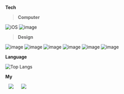
**Tech**

> **Computer**
> 
  ![iOS](https://img.shields.io/badge/iOS-000000?style=for-the-badge&logo=ios&logoColor=white) ![image](https://img.shields.io/badge/Swift-FA7343?style=for-the-badge&logo=swift&logoColor=white)
> **Design**
>
 ![image](https://img.shields.io/badge/Figma-F24E1E?style=for-the-badge&logo=figma&logoColor=white)
 ![image](https://img.shields.io/badge/Adobe%20Illustrator-FF9A00?style=for-the-badge&logo=adobe%20illustrator&logoColor=white) ![image](https://img.shields.io/badge/Adobe%20InDesign-FF3366?style=for-the-badge&logo=Adobe%20InDesign&logoColor=white) ![image](https://img.shields.io/badge/Adobe%20Photoshop-31A8FF?style=for-the-badge&logo=Adobe%20Photoshop&logoColor=black) ![image](https://img.shields.io/badge/Adobe%20after%20affects-CF96FD?style=for-the-badge&logo=Adobe%20after%20effects&logoColor=393665) ![image](https://img.shields.io/badge/Adobe%20Premiere%20Pro-9999FF?style=for-the-badge&logo=Adobe%20Premiere%20Pro&logoColor=white)
  


**Language**

![Top Langs](https://github-readme-stats.vercel.app/api/top-langs/?username=ljining&layout=compact)



**My**

<img 
src="http://img.shields.io/badge/-Velog-black?style=flat&logo=velog&link=[https://instagram.com/alpox.dev/]([https://www.instagram.com/l_jining/](https://velog.io/@108book/posts))"
style="height : auto; margin-left : 10px; margin-right : 10px;"/>
<img 
src="http://img.shields.io/badge/-Instagram-black?style=flat&logo=Instagram&link=[https://instagram.com/alpox.dev/](https://www.instagram.com/l_jining/)"
style="height : auto; margin-left : 10px; margin-right : 10px;"/>
